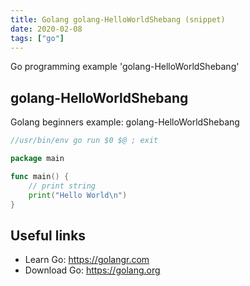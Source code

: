 ```yaml
---
title: Golang golang-HelloWorldShebang (snippet)
date: 2020-02-08
tags: ["go"]
---
```

Go programming example 'golang-HelloWorldShebang'


## golang-HelloWorldShebang

Golang beginners example: golang-HelloWorldShebang

```go
//usr/bin/env go run $0 $@ ; exit

package main

func main() {
	// print string
	print("Hello World\n")
}

```

## Useful links

- Learn Go: https://golangr.com
- Download Go: https://golang.org
